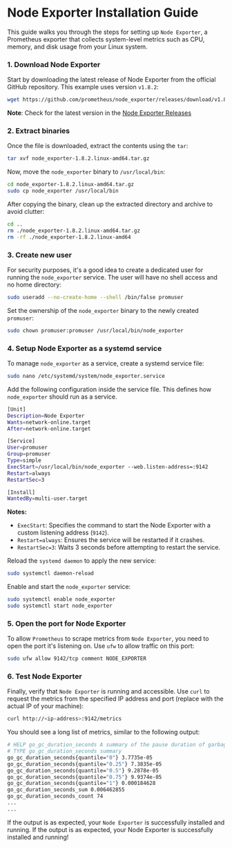 # Node Exporter Installation Guide
This guide walks you through the steps for setting up `Node Exporter`, a Prometheus exporter that collects system-level metrics such as CPU, memory, and disk usage from your Linux system.

### 1. Download Node Exporter
Start by downloading the latest release of Node Exporter from the official GitHub repository. This example uses version `v1.8.2`:
```sh
wget https://github.com/prometheus/node_exporter/releases/download/v1.8.2/node_exporter-1.8.2.linux-amd64.tar.gz
```
**Note**: Check for the latest version in the [Node Exporter Releases](https://github.com/prometheus/node_exporter/releases)
### 2. Extract binaries
Once the file is downloaded, extract the contents using the `tar`:
```sh
tar xvf node_exporter-1.8.2.linux-amd64.tar.gz
```
Now, move the `node_exporter` binary to `/usr/local/bin`:
```sh
cd node_exporter-1.8.2.linux-amd64.tar.gz
sudo cp node_exporter /usr/local/bin
```
After copying the binary, clean up the extracted directory and archive to avoid clutter:
```sh
cd ..
rm ./node_exporter-1.8.2.linux-amd64.tar.gz
rm -rf ./node_exporter-1.8.2.linux-amd64
```
### 3. Create new user
For security purposes, it's a good idea to create a dedicated user for running the `node_exporter` service. The user will have no shell access and no home directory:
```sh
sudo useradd --no-create-home --shell /bin/false promuser
```
Set the ownership of the `node_exporter` binary to the newly created `promuser`:
```sh
sudo chown promuser:promuser /usr/local/bin/node_exporter
```
### 4. Setup Node Exporter as a systemd service
To manage `node_exporter` as a service, create a systemd service file:
```sh
sudo nano /etc/systemd/system/node_exporter.service
```
Add the following configuration inside the service file. This defines how `node_exporter` should run as a service.
```sh
[Unit]
Description=Node Exporter
Wants=network-online.target
After=network-online.target

[Service]
User=promuser
Group=promuser
Type=simple
ExecStart=/usr/local/bin/node_exporter --web.listen-address=:9142
Restart=always
RestartSec=3

[Install]
WantedBy=multi-user.target
```
**Notes:**
- `ExecStart`: Specifies the command to start the Node Exporter with a custom listening address (`9142`).
- `Restart=always`: Ensures the service will be restarted if it crashes.
- `RestartSec=3`: Waits 3 seconds before attempting to restart the service.

Reload the `systemd daemon` to apply the new service:
```sh
sudo systemctl daemon-reload
```
Enable and start the `node_exporter` service:
```sh
sudo systemctl enable node_exporter
sudo systemctl start node_exporter
```
### 5. Open the port for Node Exporter
To allow `Prometheus` to scrape metrics from `Node Exporter`, you need to open the port it's listening on. Use `ufw` to allow traffic on this port:
```sh
sudo ufw allow 9142/tcp comment NODE_EXPORTER
```
### 6. Test Node Exporter
Finally, verify that `Node Exporter` is running and accessible. Use `curl` to request the metrics from the specified IP address and port (replace <ip-address> with the actual IP of your machine):
```sh
curl http://<ip-address>:9142/metrics
```
You should see a long list of metrics, similar to the following output:
```sh
# HELP go_gc_duration_seconds A summary of the pause duration of garbage collection cycles.
# TYPE go_gc_duration_seconds summary
go_gc_duration_seconds{quantile="0"} 3.7735e-05
go_gc_duration_seconds{quantile="0.25"} 7.3835e-05
go_gc_duration_seconds{quantile="0.5"} 9.2878e-05
go_gc_duration_seconds{quantile="0.75"} 9.9374e-05
go_gc_duration_seconds{quantile="1"} 0.000184628
go_gc_duration_seconds_sum 0.006462855
go_gc_duration_seconds_count 74
...
...
```
If the output is as expected, your `Node Exporter` is successfully installed and running.
If the output is as expected, your Node Exporter is successfully installed and running!

